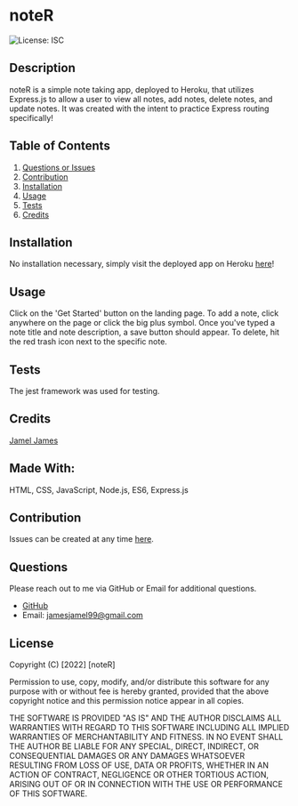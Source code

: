 # noteR 

![License: ISC](https://img.shields.io/badge/License-ISC-blue.svg)

## Description
noteR is a simple note taking app, deployed to Heroku, that utilizes Express.js to allow a user to view all notes, add notes, delete notes, and update notes. It was created with the intent to practice Express routing specifically!
## Table of Contents
1. [Questions or Issues](#Questions)
2. [Contribution](#Contribution)
3. [Installation](#Installation)
4. [Usage](#Usage)
5. [Tests](#Tests)
6. [Credits](#Credits)
## Installation
No installation necessary, simply visit the deployed app on Heroku [here](https://nameless-hamlet-86706.herokuapp.com/)!
## Usage
Click on the 'Get Started' button on the landing page. To add a note, click anywhere on the page or click the big plus symbol. Once you've typed a note title and note description, a save button should appear. To delete, hit the red trash icon next to the specific note.
## Tests
The jest framework was used for testing.
## Credits
[Jamel James](https://github.com/jrj-sys)
## Made With:
HTML, CSS, JavaScript, Node.js, ES6, Express.js
## Contribution 
Issues can be created at any time [here](https://github.com/jrj-sys/noteR/issues).
## Questions
Please reach out to me via GitHub or Email for additional questions.

- [GitHub](https://github.com/jrj-sys)
- Email: jamesjamel99@gmail.com

## License
Copyright (C) [2022] [noteR]

Permission to use, copy, modify, and/or distribute this software 
for any purpose with or without fee is hereby granted, 
provided that the above copyright notice and 
this permission notice appear in all copies.

THE SOFTWARE IS PROVIDED "AS IS" AND THE AUTHOR DISCLAIMS ALL WARRANTIES WITH 
REGARD TO THIS SOFTWARE INCLUDING ALL IMPLIED WARRANTIES OF MERCHANTABILITY AND 
FITNESS. IN NO EVENT SHALL THE AUTHOR BE LIABLE FOR ANY SPECIAL, DIRECT, INDIRECT, 
OR CONSEQUENTIAL DAMAGES OR ANY DAMAGES WHATSOEVER RESULTING FROM LOSS OF USE, 
DATA OR PROFITS, WHETHER IN AN ACTION OF CONTRACT, NEGLIGENCE OR OTHER TORTIOUS 
ACTION, ARISING OUT OF OR IN CONNECTION WITH THE USE OR PERFORMANCE OF THIS SOFTWARE.


